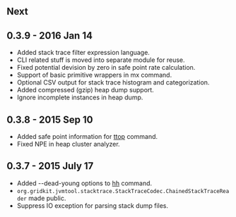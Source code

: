 Next
----

0.3.9 - 2016 Jan 14
----
- Added stack trace filter expression language.
- CLI related stuff is moved into separate module for reuse.
- Fixed potential devision by zero in safe point rate calculation.
- Support of basic primitive wrappers in mx command.
- Optional CSV output for stack trace histogram and categorization.
- Added compressed (gzip) heap dump support.
- Ignore incomplete instances in heap dump.

0.3.8 - 2015 Sep 10
----
- Added safe point information for [ttop] command.
- Fixed NPE in heap cluster analyzer.

0.3.7 - 2015 July 17
----
- Added --dead-young options to [hh] command.
- `org.gridkit.jvmtool.stacktrace.StackTraceCodec.ChainedStackTraceReader` made public.
- Suppress IO exception for parsing stack dump files.

 [hh]: sjk-core/COMMANDS.md#hh-command
 [ttop]: sjk-core/COMMANDS.md#ttop-command